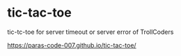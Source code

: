 # tic-tac-toe
tic-tc-toe for server timeout or server error of TrollCoders

https://paras-code-007.github.io/tic-tac-toe/
